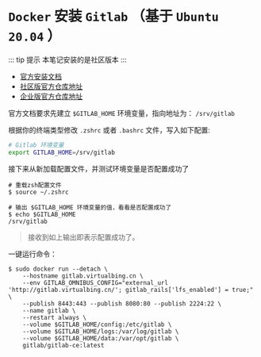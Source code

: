 # `Docker` 安装 `Gitlab` （基于 `Ubuntu 20.04` ）

::: tip 提示
本笔记安装的是社区版本
:::

* [官方安装文档](https://docs.gitlab.com/ee/install/docker.html#install-gitlab-using-docker-engine)
* [社区版官方仓库地址](https://registry.hub.docker.com/r/gitlab/gitlab-ce/)
* [企业版官方仓库地址](https://hub.docker.com/r/gitlab/gitlab-ee)

官方文档要求先建立 `$GITLAB_HOME` 环境变量，指向地址为： `/srv/gitlab`

根据你的终端类型修改 `.zshrc` 或者 `.bashrc` 文件，写入如下配置:

```zsh
# Gitlab 环境变量
export GITLAB_HOME=/srv/gitlab
```

接下来从新加载配置文件，并测试环境变量是否配置成功了

```shell
# 重载zsh配置文件
$ source ~/.zshrc

# 输出 $GITLAB_HOME 环境变量的值，看看是否配置成功了
$ echo $GITLAB_HOME
/srv/gitlab
```

> 接收到如上输出即表示配置成功了。

一键运行命令：

```shell
$ sudo docker run --detach \
    --hostname gitlab.virtualbing.cn \
    --env GITLAB_OMNIBUS_CONFIG="external_url 'http://gitlab.virtualbing.cn/'; gitlab_rails['lfs_enabled'] = true;" \
    --publish 8443:443 --publish 8080:80 --publish 2224:22 \
    --name gitlab \
    --restart always \
    --volume $GITLAB_HOME/config:/etc/gitlab \
    --volume $GITLAB_HOME/logs:/var/log/gitlab \
    --volume $GITLAB_HOME/data:/var/opt/gitlab \
    gitlab/gitlab-ce:latest
```
